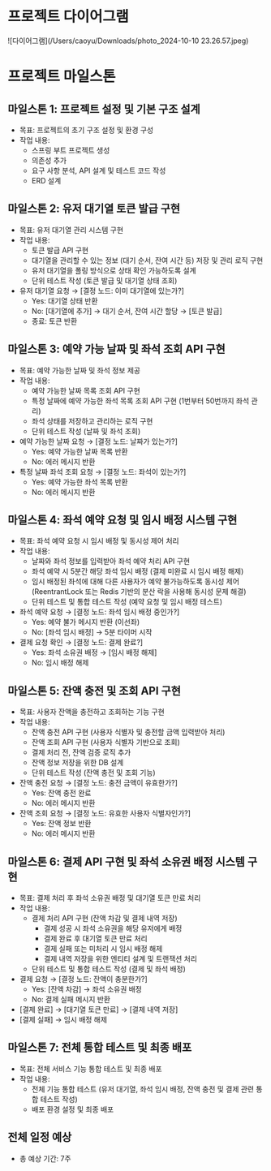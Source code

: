 # 프로젝트 다이어그램
![다이어그램](/Users/caoyu/Downloads/photo_2024-10-10 23.26.57.jpeg)

# 프로젝트 마일스톤

## 마일스톤 1: 프로젝트 설정 및 기본 구조 설계
- 목표: 프로젝트의 초기 구조 설정 및 환경 구성
- 작업 내용:
  - 스프링 부트 프로젝트 생성
  - 의존성 추가
  - 요구 사항 분석, API 설계 및 테스트 코드 작성 
  - ERD 설계
## 마일스톤 2: 유저 대기열 토큰 발급 구현
- 목표: 유저 대기열 관리 시스템 구현
- 작업 내용:
  - 토큰 발급 API 구현
  - 대기열을 관리할 수 있는 정보 (대기 순서, 잔여 시간 등) 저장 및 관리 로직 구현
  - 유저 대기열을 폴링 방식으로 상태 확인 가능하도록 설계
  - 단위 테스트 작성 (토큰 발급 및 대기열 상태 조회)
- 유저 대기열 요청 → [결정 노드: 이미 대기열에 있는가?]
  - Yes: 대기열 상태 반환
  - No: [대기열에 추가] → 대기 순서, 잔여 시간 할당 → [토큰 발급]
  - 종료: 토큰 반환
## 마일스톤 3: 예약 가능 날짜 및 좌석 조회 API 구현
- 목표: 예약 가능한 날짜 및 좌석 정보 제공
- 작업 내용:
  - 예약 가능한 날짜 목록 조회 API 구현
  - 특정 날짜에 예약 가능한 좌석 목록 조회 API 구현 (1번부터 50번까지 좌석 관리)
  - 좌석 상태를 저장하고 관리하는 로직 구현
  - 단위 테스트 작성 (날짜 및 좌석 조회)
- 예약 가능한 날짜 요청 → [결정 노드: 날짜가 있는가?]
  - Yes: 예약 가능한 날짜 목록 반환
  - No: 에러 메시지 반환
- 특정 날짜 좌석 조회 요청 → [결정 노드: 좌석이 있는가?]
  - Yes: 예약 가능한 좌석 목록 반환
  - No: 에러 메시지 반환
## 마일스톤 4: 좌석 예약 요청 및 임시 배정 시스템 구현
- 목표: 좌석 예약 요청 시 임시 배정 및 동시성 제어 처리
- 작업 내용:
  - 날짜와 좌석 정보를 입력받아 좌석 예약 처리 API 구현
  - 좌석 예약 시 5분간 해당 좌석 임시 배정 (결제 미완료 시 임시 배정 해제)
  - 임시 배정된 좌석에 대해 다른 사용자가 예약 불가능하도록 동시성 제어 (ReentrantLock 또는 Redis 기반의 분산 락을 사용해 동시성 문제 해결)
  - 단위 테스트 및 통합 테스트 작성 (예약 요청 및 임시 배정 테스트)
- 좌석 예약 요청 → [결정 노드: 좌석 임시 배정 중인가?]
  - Yes: 예약 불가 메시지 반환 (이선좌)
  - No: [좌석 임시 배정] → 5분 타이머 시작
- 결제 요청 확인 → [결정 노드: 결제 완료?]
  - Yes: 좌석 소유권 배정 → [임시 배정 해제]
  - No: 임시 배정 해제
## 마일스톤 5: 잔액 충전 및 조회 API 구현
- 목표: 사용자 잔액을 충전하고 조회하는 기능 구현
- 작업 내용:
  - 잔액 충전 API 구현 (사용자 식별자 및 충전할 금액 입력받아 처리)
  - 잔액 조회 API 구현 (사용자 식별자 기반으로 조회)
  - 결제 처리 전, 잔액 검증 로직 추가
  - 잔액 정보 저장을 위한 DB 설계
  - 단위 테스트 작성 (잔액 충전 및 조회 기능)
- 잔액 충전 요청 → [결정 노드: 충전 금액이 유효한가?]
  - Yes: 잔액 충전 완료
  - No: 에러 메시지 반환
- 잔액 조회 요청 → [결정 노드: 유효한 사용자 식별자인가?]
  - Yes: 잔액 정보 반환
  - No: 에러 메시지 반환
## 마일스톤 6: 결제 API 구현 및 좌석 소유권 배정 시스템 구현
- 목표: 결제 처리 후 좌석 소유권 배정 및 대기열 토큰 만료 처리
- 작업 내용:
  - 결제 처리 API 구현 (잔액 차감 및 결제 내역 저장)
    - 결제 성공 시 좌석 소유권을 해당 유저에게 배정
    - 결제 완료 후 대기열 토큰 만료 처리
    - 결제 실패 또는 미처리 시 임시 배정 해제
    - 결제 내역 저장을 위한 엔티티 설계 및 트랜잭션 처리
  - 단위 테스트 및 통합 테스트 작성 (결제 및 좌석 배정)
- 결제 요청 → [결정 노드: 잔액이 충분한가?]
  - Yes: [잔액 차감] → 좌석 소유권 배정
  - No: 결제 실패 메시지 반환
- [결제 완료] → [대기열 토큰 만료] → [결제 내역 저장]
- [결제 실패] → 임시 배정 해제

## 마일스톤 7: 전체 통합 테스트 및 최종 배포
- 목표: 전체 서비스 기능 통합 테스트 및 최종 배포 
- 작업 내용:
  - 전체 기능 통합 테스트 (유저 대기열, 좌석 임시 배정, 잔액 충전 및 결제 관련 통합 테스트 작성)
  - 배포 환경 설정 및 최종 배포
## 전체 일정 예상
- 총 예상 기간: 7주
